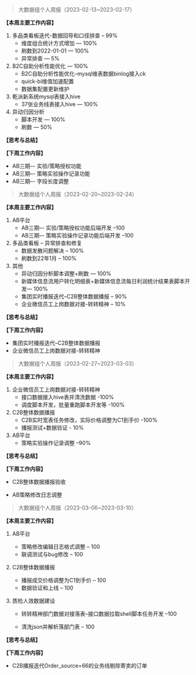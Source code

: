 > 大数据组个人周报（2023-02-13~2023-02-17）

**【本周主要工作内容】**

1. 多品类看板迭代-数据回导和口径排查  – 99%
   - 维度组合统计方式增加  — 100%
   - 刷数到2022-01-01  — 100%
   - 异常排查  — 5%
2. B2C自助分析性能优化 — 100%
   - B2C自助分析性能优化–mysql维表数据binlog接入ck
   - quick-bi维值加速配置
   - 数据集配置更新维护
3. 乾派新系统mysql表接入hive
   - 37张业务线表接入hive — 100%
4. 异动归因分析
   - 脚本开发 — 100%
   - 刷数 — 50%

**【思考与总结】**

**【下周工作内容】**

- AB三期–- 实验/策略授权功能
- AB三期–- 策略实验操作记录功能
- AB三期–- 字段长度调整

> 大数据组个人周报（2023-02-20~2023-02-24）

**【本周主要工作内容】**

1. AB平台
   - AB三期–- 实验/策略授权功能后端开发 –100
   - AB三期–- 策略实验操作记录功能后端开发 –100
2. 多品类看板 – 异常排查和修复
   - 数据发散问题解决 – 100%
   - 刷数到22年1月 – 100%
3. 其他
   - 异动归因分析脚本调整+刷数 — 100%
   - 新媒体信息流用户转化明细表+新媒体信息流每日利润统计结果表脚本开发— 100%
   - 集团实时播报迭代–C2B整体数据播报 – 90%
   - 企业微信员工上岗数据对接-转转精神 – 10%

**【思考与总结】**

**【下周工作内容】**

- 集团实时播报迭代–C2B整体数据播报
- 企业微信员工上岗数据对接-转转精神

> 大数据组个人周报（2023-02-27~2023-03-03）

**【本周主要工作内容】**

1. 企业微信员工上岗数据对接-转转精神
   - 接口数据接入hive表并清洗数据 -100%
   - 调度脚本开发，批量重跑脚本开发等 -100%
2. C2B整体数据播报
   - C2B实时宽表任务修改，实际价格调整为C1到手价 -100%
   - 播报测试+数据验证 - 10%
3. AB平台
   - 策略实验操作记录调整 –90%

**【思考与总结】**

**【下周工作内容】**

- C2B整体数据播报验收

- AB策略修改日志调整

> 大数据组个人周报（2023-03-06~2023-03-10）

**【本周主要工作内容】**

1. AB平台
   - 策略修改编辑日志格式调整 – 100
   - 联调测试与bug修改 – 100
2. C2B整体数据播报
   - 播报成交价格调整为C1到手价 – 100
   - 数据验证和上线 – 100
3. 质检人效数据建设

   - 转转精神部门数据对接落表–接口数据拉取shell脚本任务开发 –100

   - 清洗json并解析落部门表 – 100

**【思考与总结】**

**【下周工作内容】**

- C2B播报迭代Order_source=66的业务线剔除寄卖的订单













